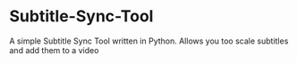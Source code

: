 # Subtitle-Sync-Tool
A simple Subtitle Sync Tool written in Python. Allows you too scale subtitles and add them to a video
